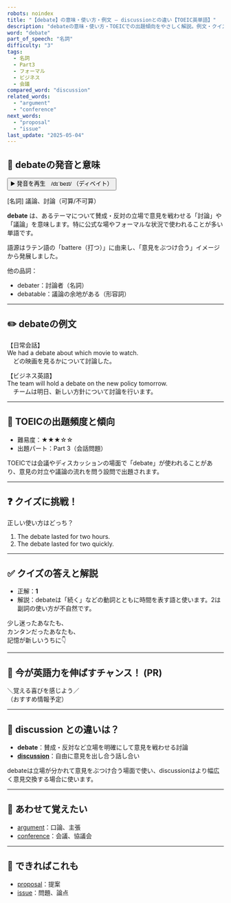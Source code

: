 ```yaml
---
robots: noindex
title: "【debate】の意味・使い方・例文 ― discussionとの違い【TOEIC英単語】"
description: "debateの意味・使い方・TOEICでの出題傾向をやさしく解説。例文・クイズ付きでdiscussionとの違いもわかりやすく学べます。"
word: "debate"
part_of_speech: "名詞"
difficulty: "3"
tags:
  - 名詞
  - Part3
  - フォーマル
  - ビジネス
  - 会議
compared_word: "discussion"
related_words:
  - "argument"
  - "conference"
next_words:
  - "proposal"
  - "issue"
last_update: "2025-05-04"
---
```


## 🔰 debateの発音と意味

<button class="play-audio" onclick="playTTS('debate')">
  <span class="play-audio-main">
    ▶️ 発音を再生　/dɪˈbeɪt/
  </span>
  <span class="play-audio-sub">
    （ディベイト）
  </span>
</button>

[名詞] 議論、討論（可算/不可算）

**debate** は、あるテーマについて賛成・反対の立場で意見を戦わせる「討論」や「議論」を意味します。特に公式な場やフォーマルな状況で使われることが多い単語です。

語源はラテン語の「battere（打つ）」に由来し、「意見をぶつけ合う」イメージから発展しました。

他の品詞：  
- debater：討論者（名詞）
- debatable：議論の余地がある（形容詞）

---

## ✏️ debateの例文

【日常会話】  
We had a debate about which movie to watch.  
　どの映画を見るかについて討論した。

【ビジネス英語】  
The team will hold a debate on the new policy tomorrow.  
　チームは明日、新しい方針について討論を行います。

---

## 🎯 TOEICの出題頻度と傾向

- 難易度：★★★☆☆
- 出題パート：Part 3（会話問題）

TOEICでは会議やディスカッションの場面で「debate」が使われることがあり、意見の対立や議論の流れを問う設問で出題されます。

---

## ❓ クイズに挑戦！

正しい使い方はどっち？

1. The debate lasted for two hours.  
2. The debate lasted for two quickly.

---

## ✅ クイズの答えと解説

- 正解：**1**
- 解説：debateは「続く」などの動詞とともに時間を表す語と使います。2は副詞の使い方が不自然です。

少し迷ったあなたも、  
カンタンだったあなたも、  
記憶が新しいうちに👇️

---

## 🚀 今が英語力を伸ばすチャンス！ (PR)

<div class="info-center">
＼覚える喜びを感じよう／<br>  
（おすすめ情報予定）
</div>

---

## 🤔  discussion との違いは？

- **debate**：賛成・反対など立場を明確にして意見を戦わせる討論
- **[discussion](/word/discussion)**：自由に意見を出し合う話し合い

debateは立場が分かれて意見をぶつけ合う場面で使い、discussionはより幅広く意見交換する場合に使います。

---

## 🧩 あわせて覚えたい

- [argument](/word/argument)：口論、主張
- [conference](/word/conference)：会議、協議会

---

## 📖 できればこれも

- [proposal](/word/proposal)：提案
- [issue](/word/issue)：問題、論点

<!-- cvid: aid45_bid42 -->
